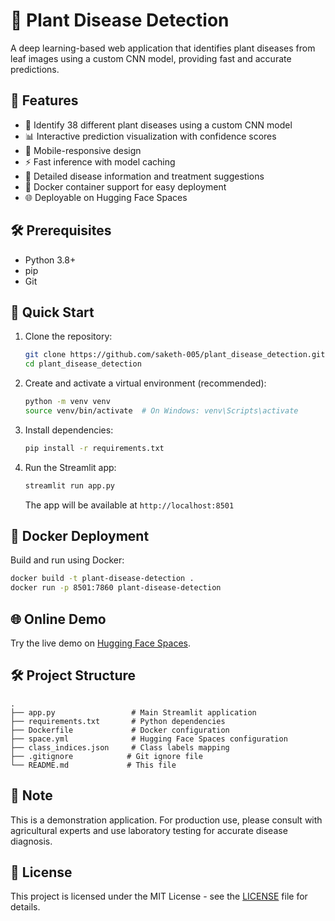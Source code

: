 # 🌿 Plant Disease Detection

A deep learning-based web application that identifies plant diseases from leaf images using a custom CNN model, providing fast and accurate predictions.

## 🚀 Features

- 🌱 Identify 38 different plant diseases using a custom CNN model
- 📊 Interactive prediction visualization with confidence scores
- 📱 Mobile-responsive design
- ⚡ Fast inference with model caching
- 📝 Detailed disease information and treatment suggestions
- 🐳 Docker container support for easy deployment
- 🌐 Deployable on Hugging Face Spaces

## 🛠️ Prerequisites

- Python 3.8+
- pip
- Git

## 🚀 Quick Start

1. Clone the repository:
   ```bash
   git clone https://github.com/saketh-005/plant_disease_detection.git
   cd plant_disease_detection
   ```

2. Create and activate a virtual environment (recommended):
   ```bash
   python -m venv venv
   source venv/bin/activate  # On Windows: venv\Scripts\activate
   ```

3. Install dependencies:
   ```bash
   pip install -r requirements.txt
   ```

4. Run the Streamlit app:
   ```bash
   streamlit run app.py
   ```
   The app will be available at `http://localhost:8501`

## 🐳 Docker Deployment

Build and run using Docker:
```bash
docker build -t plant-disease-detection .
docker run -p 8501:7860 plant-disease-detection
```

## 🌐 Online Demo

Try the live demo on [Hugging Face Spaces](https://huggingface.co/spaces/saketh-005/plant-disease-detection).

## 🛠️ Project Structure

```
.
├── app.py                 # Main Streamlit application
├── requirements.txt       # Python dependencies
├── Dockerfile             # Docker configuration
├── space.yml              # Hugging Face Spaces configuration
├── class_indices.json     # Class labels mapping
├── .gitignore            # Git ignore file
└── README.md             # This file
```

## 📝 Note

This is a demonstration application. For production use, please consult with agricultural experts and use laboratory testing for accurate disease diagnosis.

## 📄 License

This project is licensed under the MIT License - see the [LICENSE](LICENSE) file for details.
